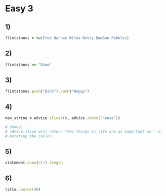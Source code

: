 # Easy 3

## 1)

```ruby
flintstones = %w(Fred Barney Wilma Betty BamBam Pebbles)
```

## 2)

```ruby
flintstones << "Dino"
```

## 3)

```ruby
flintstones.push("Dino").push("Hoppy")
```

## 4)

```ruby
new_string = advice.slice!(0, advice.index("house"))

# Bonus:
# advice.slice will return "Few things in life are as important as " without
# mutating the caller.
```

## 5)

```ruby
statement.scan(/t/).length
```

## 6)

```ruby
title.center(40)
```
